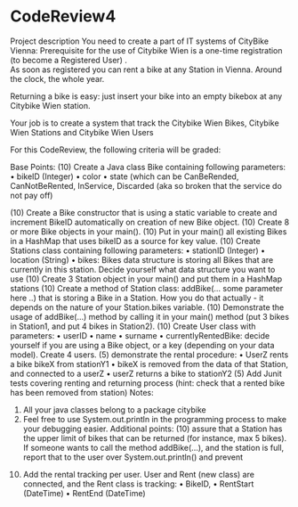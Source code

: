 # CodeReview4
Project description
You need to create a part of IT systems of  CityBike Vienna: 
Prerequisite for the use of Citybike Wien is a one-time registration (to become a Registered User) .  
As soon as registered you can rent a bike at any Station in Vienna. Around the clock, the whole year.

Returning a bike is easy: just insert your bike into an empty bikebox at any Citybike Wien station.  

Your job is to create a system that track the Citybike Wien Bikes, Citybike Wien Stations  and Citybike Wien Users  

For this CodeReview, the following criteria will be graded:

Base Points:
(10) Create a Java class Bike containing following parameters:
•	bikeID (Integer)
•	color
•	state (which can be CanBeRended, CanNotBeRented, InService, Discarded (aka so broken that the service do not pay off)

(10) Create a Bike constructor that is using a static variable to create and increment BikeID automatically on creation of new Bike object.
(10) Create 8 or more Bike objects in your main().
(10) Put in your main() all existing Bikes in a HashMap that uses bikeID as a source for key value.
(10) Create Stations class containing following parameters:
•	stationID (Integer)
•	location (String)
•	bikes: Bikes data structure is storing all Bikes that are currently in this station. Decide yourself what data structure you want to use
(10) Create 3 Station object in your main() and put them in a HashMap stations
(10) Create a method of Station class:
addBike(... some parameter here ..)
that is storing a Bike in a Station. How you do that actually - it depends on the nature of your Station.bikes variable.
(10) Demonstrate the usage of addBike(...)  method by calling it in your main() method (put 3 bikes in Station1, and put 4 bikes in Station2).
(10) Create User class with parameters:
•	userID
•	name
•	surname
•	currentlyRentedBike: decide yourself if you are using a Bike object, or a key (depending on your data model).
Create 4 users.
(5) demonstrate the rental procedure:
•	UserZ rents a bike bikeX from stationY1
•	bikeX is removed from the data of that Station, and connected to a userZ
•	userZ returns a bike to stationY2
(5) Add Junit tests covering renting and returning process (hint: check that a rented bike has been removed from station)
Notes:
1.	All your java classes belong to a package citybike
2.	Feel free to use System.out.println in the programming process to make your debugging easier.
Additional points: 
(10) assure that a Station has the upper limit of bikes that can be returned (for instance, max 5 bikes). If someone wants to call the method addBike(...), and the station is full, report that to the user over System.out.println() and prevent
10) Add the rental tracking per user. User and Rent (new class) are connected, and the Rent class is tracking:
•	BikeID,
•	RentStart (DateTime)
•	RentEnd (DateTime)  

